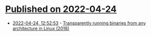 # [Published on 2022-04-24](index.md)

* [2022-04-24, 12:52:53](https://news.ycombinator.com/item?id=31143482) - [Transparently running binaries from any architecture in Linux (2018)](https://ownyourbits.com/2018/06/13/transparently-running-binaries-from-any-architecture-in-linux-with-qemu-and-binfmt_misc/)
